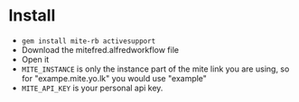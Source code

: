 # Install

* `gem install mite-rb activesupport`
* Download the mitefred.alfredworkflow file
* Open it 
* `MITE_INSTANCE` is only the instance part of the mite link you are using, so for "exampe.mite.yo.lk" you would use "example"
* `MITE_API_KEY` is your personal api key. 